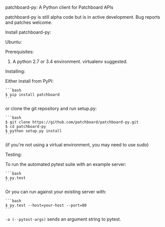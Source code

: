 patchboard-py: A Python client for Patchboard APIs


patchboard-py is still alpha code but is in active development. Bug reports and
patches welcome.


Install patchboard-py:

Ubuntu:

Prerequisites:

1. A python 2.7 or 3.4 environment. virtualenv suggested.

Installing:

Either install from PyPI:

    ```bash
    $ pip install patchboard
    ```

or clone the git repository and run setup.py:

    ```bash
    $ git clone https://github.com/patchboard/patchboard-py.git
    $ cd patchboard-py
    $ python setup.py install
    ```

(if you're not using a virtual environment, you may need to use sudo)

Testing:

To run the automated pytest suite with an example server:

    ```bash
    $ py.test
    ```

Or you can run against your existing server with:

    ```bash
    $ py.test --host=your-host --port=80
    ```

`-a (--pytest-args)` sends an argument string to pytest.
